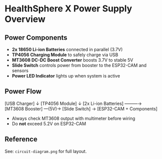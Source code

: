 # HealthSphere X Power Supply Overview

## Power Components
- **2x 18650 Li-ion Batteries** connected in parallel (3.7V)
- **TP4056 Charging Module** to safely charge via USB
- **MT3608 DC-DC Boost Converter** boosts 3.7V to stable 5V
- **Slide Switch** controls power from booster to the ESP32-CAM and sensors
- **Power LED Indicator** lights up when system is active

## Power Flow

[USB Charger]
↓
[TP4056 Module]
↓
[2x Li-ion Batteries] ———→ [MT3608 Booster] —(5V)→ [Slide Switch] → [ESP32-CAM + Components]

- Always check MT3608 output with multimeter before wiring
- Do **not** exceed 5.2V on ESP32-CAM

## Reference
See: `circuit-diagram.png` for full layout.
